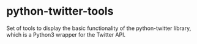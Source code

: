 # python-twitter-tools
Set of tools to display the basic functionality of the python-twitter library, which is a Python3 wrapper for the Twitter API.
